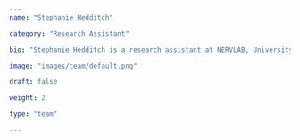 ```yaml
---
name: "Stephanie Hedditch"

category: "Research Assistant"

bio: "Stephanie Hedditch is a research assistant at NERVLAB, University of Wollongong, where she leads the development of a humanised, modular RNA-targeting system. She recently completed her Bachelor of Medical Biotechnology (Honours) as a Dean’s Scholar at the University of Wollongong, earning multiple academic recognitions for her outstanding achievements. Her research focuses on creating a stable cell system where researchers can easily swap effector proteins and guide RNAs to study or modify RNA within cells. Stephanie is passionate about advancing RNA engineering technologies and hopes her work will contribute to innovative therapeutic and research applications."

image: "images/team/default.png"

draft: false

weight: 2

type: "team"

---
```


